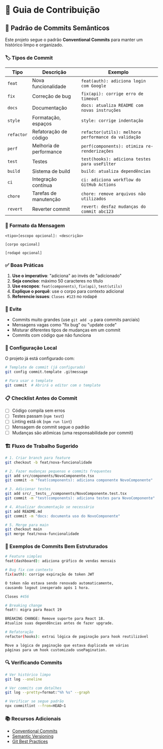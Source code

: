 # 🤝 Guia de Contribuição

## 📝 Padrão de Commits Semânticos

Este projeto segue o padrão **Conventional Commits** para manter um histórico limpo e organizado.

### 🏷️ Tipos de Commit

| Tipo | Descrição | Exemplo |
|------|-----------|---------|
| `feat` | Nova funcionalidade | `feat(auth): adiciona login com Google` |
| `fix` | Correção de bug | `fix(api): corrige erro de timeout` |
| `docs` | Documentação | `docs: atualiza README com novas instruções` |
| `style` | Formatação, espaços | `style: corrige indentação` |
| `refactor` | Refatoração de código | `refactor(utils): melhora performance da validação` |
| `perf` | Melhoria de performance | `perf(components): otimiza re-renderizações` |
| `test` | Testes | `test(hooks): adiciona testes para useFilter` |
| `build` | Sistema de build | `build: atualiza dependências` |
| `ci` | Integração contínua | `ci: adiciona workflow do GitHub Actions` |
| `chore` | Tarefas de manutenção | `chore: remove arquivos não utilizados` |
| `revert` | Reverter commit | `revert: desfaz mudanças do commit abc123` |

### 🎯 Formato da Mensagem

```
<tipo>[escopo opcional]: <descrição>

[corpo opcional]

[rodapé opcional]
```

### ✅ Boas Práticas

1. **Use o imperativo**: "adiciona" ao invés de "adicionado"
2. **Seja conciso**: máximo 50 caracteres no título
3. **Use escopos**: `feat(components)`, `fix(api)`, `test(utils)`
4. **Explique o porquê**: use o corpo para contexto adicional
5. **Referencie issues**: `Closes #123` no rodapé

### 🚫 Evite

- Commits muito grandes (use `git add -p` para commits parciais)
- Mensagens vagas como "fix bug" ou "update code"
- Misturar diferentes tipos de mudanças em um commit
- Commits com código que não funciona

### 🔧 Configuração Local

O projeto já está configurado com:

```bash
# Template de commit (já configurado)
git config commit.template .gitmessage

# Para usar o template
git commit  # Abrirá o editor com o template
```

### 📋 Checklist Antes do Commit

- [ ] Código compila sem erros
- [ ] Testes passam (`npm test`)
- [ ] Linting está ok (`npm run lint`)
- [ ] Mensagem de commit segue o padrão
- [ ] Mudanças são atômicas (uma responsabilidade por commit)

### 🏗️ Fluxo de Trabalho Sugerido

```bash
# 1. Criar branch para feature
git checkout -b feat/nova-funcionalidade

# 2. Fazer mudanças pequenas e commits frequentes
git add src/components/NovoComponente.tsx
git commit -m "feat(components): adiciona componente NovoComponente"

# 3. Adicionar testes
git add src/__tests__/components/NovoComponente.test.tsx
git commit -m "test(components): adiciona testes para NovoComponente"

# 4. Atualizar documentação se necessário
git add README.md
git commit -m "docs: documenta uso do NovoComponente"

# 5. Merge para main
git checkout main
git merge feat/nova-funcionalidade
```

### 🎨 Exemplos de Commits Bem Estruturados

```bash
# Feature simples
feat(dashboard): adiciona gráfico de vendas mensais

# Bug fix com contexto
fix(auth): corrige expiração de token JWT

O token não estava sendo renovado automaticamente,
causando logout inesperado após 1 hora.

Closes #456

# Breaking change
feat!: migra para React 19

BREAKING CHANGE: Remove suporte para React 18.
Atualize suas dependências antes de fazer upgrade.

# Refatoração
refactor(hooks): extrai lógica de paginação para hook reutilizável

Move a lógica de paginação que estava duplicada em várias
páginas para um hook customizado usePagination.
```

### 🔍 Verificando Commits

```bash
# Ver histórico limpo
git log --oneline

# Ver commits com detalhes
git log --pretty=format:"%h %s" --graph

# Verificar se segue padrão
npx commitlint --from=HEAD~1
```

### 📚 Recursos Adicionais

- [Conventional Commits](https://www.conventionalcommits.org/)
- [Semantic Versioning](https://semver.org/)
- [Git Best Practices](https://git-scm.com/book/en/v2/Distributed-Git-Contributing-to-a-Project) 